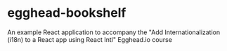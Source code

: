 # egghead-bookshelf
An example React application to accompany the "Add Internationalization (i18n) to a React app using React Intl" Egghead.io course

